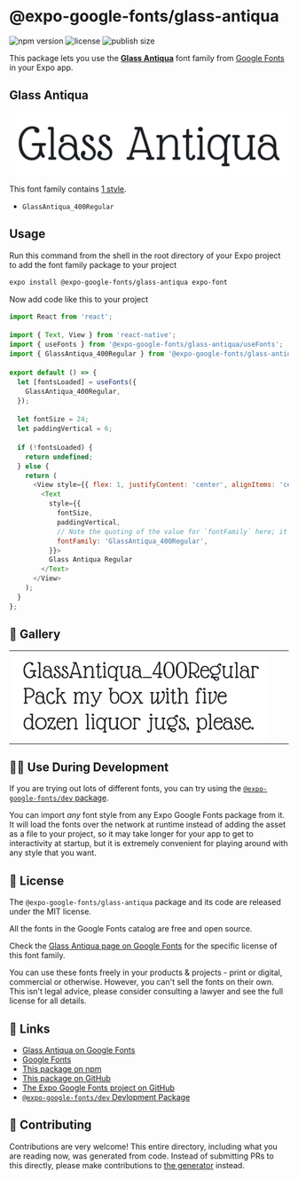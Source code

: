# @expo-google-fonts/glass-antiqua

![npm version](https://flat.badgen.net/npm/v/@expo-google-fonts/glass-antiqua)
![license](https://flat.badgen.net/github/license/expo/google-fonts)
![publish size](https://flat.badgen.net/packagephobia/install/@expo-google-fonts/glass-antiqua)

This package lets you use the [**Glass Antiqua**](https://fonts.google.com/specimen/Glass+Antiqua) font family from [Google Fonts](https://fonts.google.com/) in your Expo app.

## Glass Antiqua

![Glass Antiqua](./font-family.png)

This font family contains [1 style](#-gallery).

- `GlassAntiqua_400Regular`

## Usage

Run this command from the shell in the root directory of your Expo project to add the font family package to your project
```sh
expo install @expo-google-fonts/glass-antiqua expo-font
```

Now add code like this to your project
```js
import React from 'react';

import { Text, View } from 'react-native';
import { useFonts } from '@expo-google-fonts/glass-antiqua/useFonts';
import { GlassAntiqua_400Regular } from '@expo-google-fonts/glass-antiqua/400Regular';

export default () => {
  let [fontsLoaded] = useFonts({
    GlassAntiqua_400Regular,
  });

  let fontSize = 24;
  let paddingVertical = 6;

  if (!fontsLoaded) {
    return undefined;
  } else {
    return (
      <View style={{ flex: 1, justifyContent: 'center', alignItems: 'center' }}>
        <Text
          style={{
            fontSize,
            paddingVertical,
            // Note the quoting of the value for `fontFamily` here; it expects a string!
            fontFamily: 'GlassAntiqua_400Regular',
          }}>
          Glass Antiqua Regular
        </Text>
      </View>
    );
  }
};

```

## 🔡 Gallery


||||
|-|-|-|
|![GlassAntiqua_400Regular](.//400Regular/GlassAntiqua_400Regular.ttf.png)||||


## 👩‍💻 Use During Development

If you are trying out lots of different fonts, you can try using the [`@expo-google-fonts/dev` package](https://github.com/freeboub/google-fonts/tree/master/font-packages/dev#readme).

You can import *any* font style from any Expo Google Fonts package from it. It will load the fonts
over the network at runtime instead of adding the asset as a file to your project, so it may take longer
for your app to get to interactivity at startup, but it is extremely convenient
for playing around with any style that you want.

## 📖 License

The `@expo-google-fonts/glass-antiqua` package and its code are released under the MIT license.

All the fonts in the Google Fonts catalog are free and open source.

Check the [Glass Antiqua page on Google Fonts](https://fonts.google.com/specimen/Glass+Antiqua) for the specific license of this font family.

You can use these fonts freely in your products & projects - print or digital, commercial or otherwise. However, you can't sell the fonts on their own. This isn't legal advice, please consider consulting a lawyer and see the full license for all details.

## 🔗 Links

- [Glass Antiqua on Google Fonts](https://fonts.google.com/specimen/Glass+Antiqua)
- [Google Fonts](https://fonts.google.com/)
- [This package on npm](https://www.npmjs.com/package/@expo-google-fonts/glass-antiqua)
- [This package on GitHub](https://github.com/freeboub/google-fonts/tree/master/font-packages/glass-antiqua)
- [The Expo Google Fonts project on GitHub](https://github.com/freeboub/google-fonts)
- [`@expo-google-fonts/dev` Devlopment Package](https://github.com/freeboub/google-fonts/tree/master/font-packages/dev)

## 🤝 Contributing

Contributions are very welcome! This entire directory, including what you are reading now, was generated from code. Instead of submitting PRs to this directly, please make contributions to [the generator](https://github.com/freeboub/google-fonts/tree/master/packages/generator) instead.
